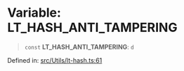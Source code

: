 # Variable: LT\_HASH\_ANTI\_TAMPERING

> `const` **LT\_HASH\_ANTI\_TAMPERING**: `d`

Defined in: [src/Utils/lt-hash.ts:61](https://github.com/Fokusdotid/Baileys/blob/c2e37a764497a58082d1525ba2f083f341e3eefa/src/Utils/lt-hash.ts#L61)
